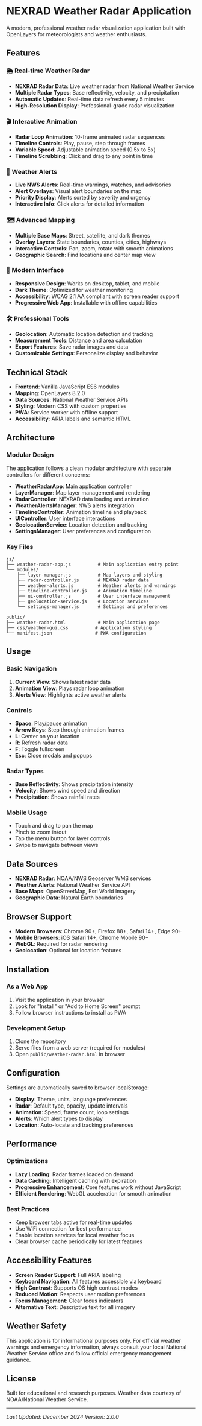 # NEXRAD Weather Radar Application

A modern, professional weather radar visualization application built with OpenLayers for meteorologists and weather enthusiasts.

## Features

### 🌦️ Real-time Weather Radar
- **NEXRAD Radar Data**: Live weather radar from National Weather Service
- **Multiple Radar Types**: Base reflectivity, velocity, and precipitation
- **Automatic Updates**: Real-time data refresh every 5 minutes
- **High-Resolution Display**: Professional-grade radar visualization

### 🎬 Interactive Animation
- **Radar Loop Animation**: 10-frame animated radar sequences
- **Timeline Controls**: Play, pause, step through frames
- **Variable Speed**: Adjustable animation speed (0.5x to 5x)
- **Timeline Scrubbing**: Click and drag to any point in time

### 🚨 Weather Alerts
- **Live NWS Alerts**: Real-time warnings, watches, and advisories
- **Alert Overlays**: Visual alert boundaries on the map
- **Priority Display**: Alerts sorted by severity and urgency
- **Interactive Info**: Click alerts for detailed information

### 🗺️ Advanced Mapping
- **Multiple Base Maps**: Street, satellite, and dark themes
- **Overlay Layers**: State boundaries, counties, cities, highways
- **Interactive Controls**: Pan, zoom, rotate with smooth animations
- **Geographic Search**: Find locations and center map view

### 📱 Modern Interface
- **Responsive Design**: Works on desktop, tablet, and mobile
- **Dark Theme**: Optimized for weather monitoring
- **Accessibility**: WCAG 2.1 AA compliant with screen reader support
- **Progressive Web App**: Installable with offline capabilities

### 🛠️ Professional Tools
- **Geolocation**: Automatic location detection and tracking
- **Measurement Tools**: Distance and area calculation
- **Export Features**: Save radar images and data
- **Customizable Settings**: Personalize display and behavior

## Technical Stack

- **Frontend**: Vanilla JavaScript ES6 modules
- **Mapping**: OpenLayers 8.2.0
- **Data Sources**: National Weather Service APIs
- **Styling**: Modern CSS with custom properties
- **PWA**: Service worker with offline support
- **Accessibility**: ARIA labels and semantic HTML

## Architecture

### Modular Design
The application follows a clean modular architecture with separate controllers for different concerns:

- **WeatherRadarApp**: Main application controller
- **LayerManager**: Map layer management and rendering
- **RadarController**: NEXRAD data loading and animation
- **WeatherAlertsManager**: NWS alerts integration
- **TimelineController**: Animation timeline and playback
- **UIController**: User interface interactions
- **GeolocationService**: Location detection and tracking
- **SettingsManager**: User preferences and configuration

### Key Files

```
js/
├── weather-radar-app.js          # Main application entry point
└── modules/
    ├── layer-manager.js          # Map layers and styling
    ├── radar-controller.js       # NEXRAD radar data
    ├── weather-alerts.js         # Weather alerts and warnings
    ├── timeline-controller.js    # Animation timeline
    ├── ui-controller.js          # User interface management
    ├── geolocation-service.js    # Location services
    └── settings-manager.js       # Settings and preferences

public/
├── weather-radar.html            # Main application page
├── css/weather-gui.css          # Application styling
└── manifest.json                # PWA configuration
```

## Usage

### Basic Navigation
1. **Current View**: Shows latest radar data
2. **Animation View**: Plays radar loop animation
3. **Alerts View**: Highlights active weather alerts

### Controls
- **Space**: Play/pause animation
- **Arrow Keys**: Step through animation frames
- **L**: Center on your location
- **R**: Refresh radar data
- **F**: Toggle fullscreen
- **Esc**: Close modals and popups

### Radar Types
- **Base Reflectivity**: Shows precipitation intensity
- **Velocity**: Shows wind speed and direction
- **Precipitation**: Shows rainfall rates

### Mobile Usage
- Touch and drag to pan the map
- Pinch to zoom in/out
- Tap the menu button for layer controls
- Swipe to navigate between views

## Data Sources

- **NEXRAD Radar**: NOAA/NWS Geoserver WMS services
- **Weather Alerts**: National Weather Service API
- **Base Maps**: OpenStreetMap, Esri World Imagery
- **Geographic Data**: Natural Earth boundaries

## Browser Support

- **Modern Browsers**: Chrome 90+, Firefox 88+, Safari 14+, Edge 90+
- **Mobile Browsers**: iOS Safari 14+, Chrome Mobile 90+
- **WebGL**: Required for radar rendering
- **Geolocation**: Optional for location features

## Installation

### As a Web App
1. Visit the application in your browser
2. Look for "Install" or "Add to Home Screen" prompt
3. Follow browser instructions to install as PWA

### Development Setup
1. Clone the repository
2. Serve files from a web server (required for modules)
3. Open `public/weather-radar.html` in browser

## Configuration

Settings are automatically saved to browser localStorage:

- **Display**: Theme, units, language preferences
- **Radar**: Default type, opacity, update intervals
- **Animation**: Speed, frame count, loop settings
- **Alerts**: Which alert types to display
- **Location**: Auto-locate and tracking preferences

## Performance

### Optimizations
- **Lazy Loading**: Radar frames loaded on demand
- **Data Caching**: Intelligent caching with expiration
- **Progressive Enhancement**: Core features work without JavaScript
- **Efficient Rendering**: WebGL acceleration for smooth animation

### Best Practices
- Keep browser tabs active for real-time updates
- Use WiFi connection for best performance
- Enable location services for local weather focus
- Clear browser cache periodically for latest features

## Accessibility Features

- **Screen Reader Support**: Full ARIA labeling
- **Keyboard Navigation**: All features accessible via keyboard
- **High Contrast**: Supports OS high contrast modes
- **Reduced Motion**: Respects user motion preferences
- **Focus Management**: Clear focus indicators
- **Alternative Text**: Descriptive text for all imagery

## Weather Safety

This application is for informational purposes only. For official weather warnings and emergency information, always consult your local National Weather Service office and follow official emergency management guidance.

## License

Built for educational and research purposes. Weather data courtesy of NOAA/National Weather Service.

---

*Last Updated: December 2024*
*Version: 2.0.0*
